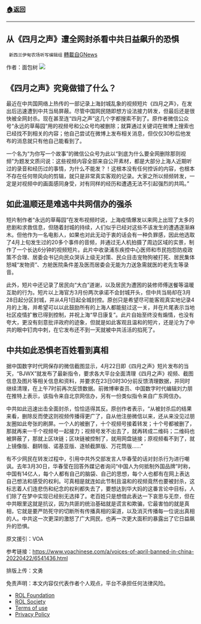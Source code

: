 ###  [:house:返回](README.md)
---


## 从《四月之声》遭全网封杀看中共日益飙升的恐惧
` 新西兰伊甸农场听写编辑组` [轉載自GNews](https://gnews.org/zh-hans/2430719/)

作者：面包树
 ![](https://himoney.press/wp-content/uploads/2022/04/%E5%9B%9B%E6%9C%88.jpg) 
## **《四月之声》究竟做错了什么？**
 
最近在中共国网络上热传的一部记录上海封城乱象的视频短片《四月之声》，在发出后迅速遭到中共当局屏蔽。尽管中国网民随即想方设法接力转发，但最后还是很快被全网封杀。现在甚至连“四月之声”这几个字都搜索不到了。原作者微信公众号“永远的草莓园”用的视频号和公众号均被删除；就算通过关键词在微博上搜索也已经找不到相关的内容；他自己尝试在微博上发布相关消息，但仅仅30秒后他发布的消息就只有他自己能看到了。
 
一个名为“为你写一个故事”的微信公众号为此以“到底为什么要全网删除那则视频”为题发文质问说：这些视频内容全部来自公开素材，都是大部分上海人近期听过的录音和经历过的事情，为什么不能发？！这根本没有任何控诉的内容，也根本不存在任何带风向的剪辑，就只是非常真实客观的记录。大家之所以频频转发，一定是对视频中的画面感同身受，对有同样的经历和遭遇无法不引起强烈的共鸣。”
 
## **如此温顺还是难逃中共网信办的强杀**
 
短片制作者“永远的草莓园”在发布视频时说，上海疫情爆发以来网上出现了太多的悲剧和求救信息，但随着封城的持续，人们似乎已经对这些不该发生的遭遇逐渐麻木。但他作为一名电影人，如果也对此无动于衷的话会有一种负罪感，因此他选取了4月上旬发生过的20多个事件的音频，并通过无人机拍摄了周边区域的实景，制作了一个长达6分钟的视频短片。此片中收录浦东疾控中心医师和市民抱怨防疫政策不合理、居委会书记向民众哭诉上级无对策、民众目击宠物狗被打死、居民集体怒喊“发物资”、方舱医院条件差及医而居委会无能为力送急需就医的老先生等录音。
 
此外，短片中还记录了居民向“大白”道谢，以及居民为遭困的装修师傅送餐等温暖互助的行为。短片以上海官方3月份两次承诺不会封城开头，但中共当局却在3月28日起分区封城，并从4月1日起全城封控。原创只是希望尽可能客观真实地记录4月的上海，并希望可以以此鼓励所有的上海人都能挺过这一关，并在片尾表示当地社区疫情扩散已得到控制，并祝上海“早日康复”。此片自始至终没有煽情，也没有夸大，更没有刻意批评政府的迹象，但就是如此客观且温和的短片，还是沦为了中共的眼中钉肉中刺，在它发布还不到一天就被中共活活的掐死了。
 
## **中共如此恐惧老百姓看到真相**
 
据中国数字时代网保存的微信截图显示，4月22日即《四月之声》短片发布的当天，“BJWX”就发布了最新指令，要求各大平台全面清理《四月之声》视频、截图信息及图片等相关信息和资料，并要求在23日0时30分前反馈清理数据，并同时继续清理，在上午7时前再次反馈数据。前微博审查员、中国数字时代编辑刘力朋在推特上表示，该指令来自北京网信办，另有一份类似指令来自广东网信办。
 
中共如此迅速出击全面封杀，恰恰适得其反。原创作者表示，“从被封杀后的结果来看，删除反而使这则视频传播得更广了，自从他注册微信以来，还从来没见过朋友圈如此夸张的刷屏。一个人的被删了，十个视频号接着转发；十个号都被删了，那就再来一千个视频号一起接力；视频号发不出去了，就再转成二维码；二维码也被屏蔽了，那就上区块链；区块链被控制了，就用网盘链接；原视频看不到了，就上镜像版、翻转版、诺基亚版、逐帧截屏版、万花筒版……”
 
有不少网民在转发过程中，引用中共外交部发言人华春莹的话对封杀行为进行嘲讽。去年3月30日，华春莹在回答外媒记者询问“中国人为何抵制外国品牌”时称，中国有14亿人，每个人都有自己的脑袋、自己的思想，每个人也都有在网上表达自己想法和感受的权利。可真相是就连如此节制且温和的视频竟然也要被封杀，这标志着人们连悲伤和纪念的权利都失去了，要想达到华大妈的这番言论中目标，人们除了在梦中实现已经别无选择了。老百姓只是想借此表达一下哀思与无奈，但在中共眼里这就是抗议，因为共匪的统治基础就是谎言和欺骗，它最害怕的就是真相，它就是要严防死守的切断所有传播真相的渠道，以及消灭传播每一位说出真相的人。中共这一次更深的激怒了广大网民，也再一次更大面积的暴露出了它日益飙升的恐惧。
 
原文援引：VOA
 
参考链接：https://www.voachinese.com/a/voices-of-april-banned-in-china-20220422/6541436.html
 
排版上传：文勇

免责声明：本文内容仅代表作者个人观点，平台不承担任何法律风险。
  
- [ROL Foundation](https://rolfoundation.org/)
- [ROL Society](https://rolsociety.org/)
- [Terms of use](https://gnews.org/terms-of-use-3/)
- [Privacy Policy](https://gnews.org/privacy-policy/)
